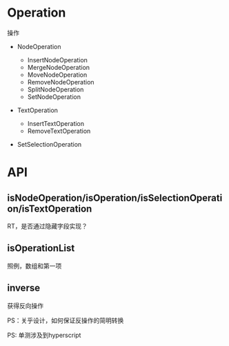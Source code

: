 # Operation

操作

- NodeOperation
  - InsertNodeOperation
  - MergeNodeOperation
  - MoveNodeOperation
  - RemoveNodeOperation
  - SplitNodeOperation
  - SetNodeOperation

- TextOperation
  - InsertTextOperation
  - RemoveTextOperation

- SetSelectionOperation

# API

## isNodeOperation/isOperation/isSelectionOperation/isTextOperation

RT，是否通过隐藏字段实现？

## isOperationList

照例，数组和第一项

## inverse

获得反向操作

PS：关乎设计，如何保证反操作的简明转换

PS: 单测涉及到hyperscript
